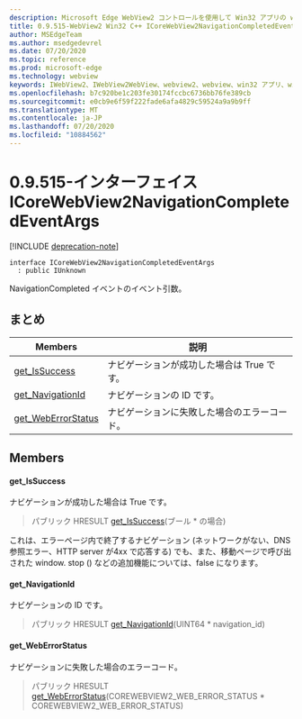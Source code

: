 ```yaml
---
description: Microsoft Edge WebView2 コントロールを使用して Win32 アプリの web コンテンツをホストする
title: 0.9.515-WebView2 Win32 C++ ICoreWebView2NavigationCompletedEventArgs
author: MSEdgeTeam
ms.author: msedgedevrel
ms.date: 07/20/2020
ms.topic: reference
ms.prod: microsoft-edge
ms.technology: webview
keywords: IWebView2、IWebView2WebView、webview2、webview、win32 アプリ、win32、edge、ICoreWebView2、ICoreWebView2Controller、browser control、edge html
ms.openlocfilehash: b7c920be1c203fe30174fccbc6736bb76fe389cb
ms.sourcegitcommit: e0cb9e6f59f222fade6afa4829c59524a9a9b9ff
ms.translationtype: MT
ms.contentlocale: ja-JP
ms.lasthandoff: 07/20/2020
ms.locfileid: "10884562"
---
```

# 0.9.515-インターフェイス ICoreWebView2NavigationCompletedEventArgs 

[!INCLUDE [deprecation-note](../../includes/deprecation-note.md)]

```
interface ICoreWebView2NavigationCompletedEventArgs
  : public IUnknown
```

NavigationCompleted イベントのイベント引数。

## まとめ

 Members                        | 説明
--------------------------------|---------------------------------------------
[get_IsSuccess](#get_issuccess) | ナビゲーションが成功した場合は True です。
[get_NavigationId](#get_navigationid) | ナビゲーションの ID です。
[get_WebErrorStatus](#get_weberrorstatus) | ナビゲーションに失敗した場合のエラーコード。

## Members

#### get_IsSuccess 

ナビゲーションが成功した場合は True です。

> パブリック HRESULT [get_IsSuccess](#get_issuccess)(ブール * の場合)

これは、エラーページ内で終了するナビゲーション (ネットワークがない、DNS 参照エラー、HTTP server が4xx で応答する) でも、また、移動ページで呼び出された window. stop () などの追加機能については、false になります。

#### get_NavigationId 

ナビゲーションの ID です。

> パブリック HRESULT [get_NavigationId](#get_navigationid)(UINT64 * navigation_id)

#### get_WebErrorStatus 

ナビゲーションに失敗した場合のエラーコード。

> パブリック HRESULT [get_WebErrorStatus](#get_weberrorstatus)(COREWEBVIEW2_WEB_ERROR_STATUS * COREWEBVIEW2_WEB_ERROR_STATUS)

